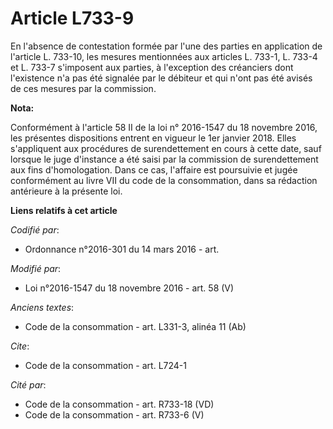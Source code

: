 # Article L733-9

En l'absence de contestation formée par l'une des parties en application de l'article L. 733-10, les mesures mentionnées aux
articles L. 733-1, L. 733-4 et L. 733-7 s'imposent aux parties, à l'exception des créanciers dont l'existence n'a pas été
signalée par le débiteur et qui n'ont pas été avisés de ces mesures par la commission.

**Nota:**

Conformément à l'article 58 II de la loi n° 2016-1547 du 18 novembre 2016, les présentes dispositions entrent en vigueur le
1er janvier 2018. Elles s'appliquent aux procédures de surendettement en cours à cette date, sauf lorsque le juge d'instance
a été saisi par la commission de surendettement aux fins d'homologation. Dans ce cas, l'affaire est poursuivie et jugée
conformément au livre VII du code de la consommation, dans sa rédaction antérieure à la présente loi.

**Liens relatifs à cet article**

_Codifié par_:

  - Ordonnance n°2016-301 du 14 mars 2016 - art.

_Modifié par_:

  - Loi n°2016-1547 du 18 novembre 2016 - art. 58 (V)

_Anciens textes_:

  - Code de la consommation - art. L331-3, alinéa 11 (Ab)

_Cite_:

  - Code de la consommation - art. L724-1

_Cité par_:

  - Code de la consommation - art. R733-18 (VD)
  - Code de la consommation - art. R733-6 (V)
